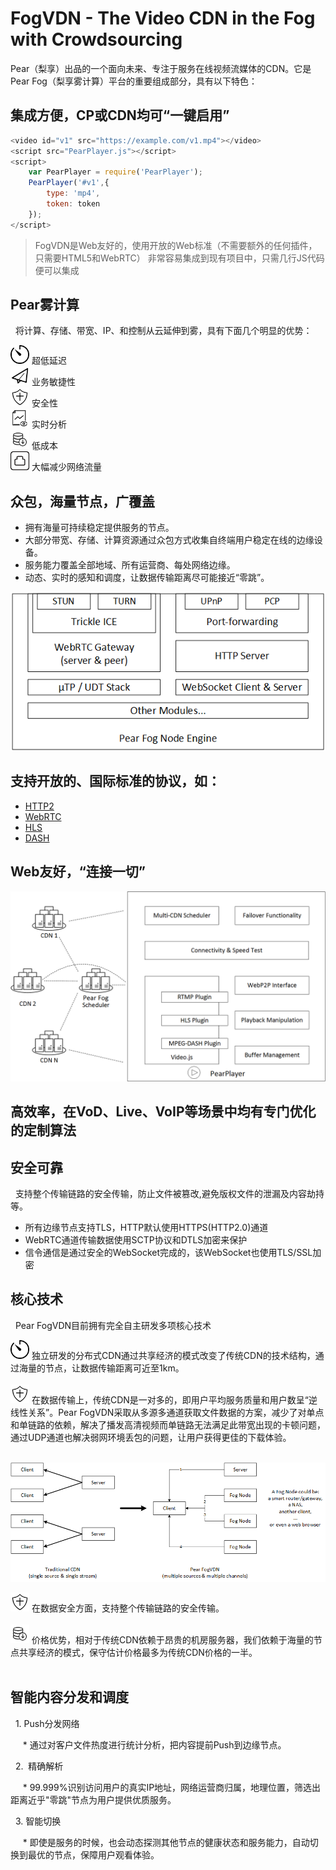 # FogVDN - The Video CDN in the Fog with Crowdsourcing

  Pear（梨享）出品的一个面向未来、专注于服务在线视频流媒体的CDN。它是Pear Fog（梨享雾计算）平台的重要组成部分，具有以下特色：

## 集成方便，CP或CDN均可“一键启用”

``` js
<video id="v1" src="https://example.com/v1.mp4"></video>
<script src="PearPlayer.js"></script>
<script>
    var PearPlayer = require('PearPlayer');
    PearPlayer('#v1',{
        type: 'mp4',
        token: token
    });
</script>
```

> FogVDN是Web友好的，使用开放的Web标准（不需要额外的任何插件，只需要HTML5和WebRTC）
> 非常容易集成到现有项目中，只需几行JS代码便可以集成

## Pear雾计算

   将计算、存储、带宽、IP、和控制从云延伸到雾，具有下面几个明显的优势：
   
<img src="fig/icon/延迟.png" width="30">   超低延迟 
<br>
<img src="fig/icon/敏捷.png" width="30">   业务敏捷性 
<br>
<img src="fig/icon/安全.png" width="30">   安全性
<br>
<img src="fig/icon/实时分析.png" width="30">   实时分析
<br>
<img src="fig/icon/降低成本.png" width="30">   低成本
<br>
<img src="fig/icon/宽带.png" width="30">   大幅减少网络流量
## 众包，海量节点，广覆盖

   - 拥有海量可持续稳定提供服务的节点。
   - 大部分带宽、存储、计算资源通过众包方式收集自终端用户稳定在线的边缘设备。
   - 服务能力覆盖全部地域、所有运营商、每处网络边缘。
   - 动态、实时的感知和调度，让数据传输距离尽可能接近“零跳”。

![节点架构](fig/pear-fog-node-engine.png)

## 支持开放的、国际标准的协议，如：

   + [HTTP2](https://en.wikipedia.org/wiki/HTTP/2)
   + [WebRTC](https://webrtc.org/)
   + [HLS](https://developer.apple.com/streaming/)
   + [DASH](http://mpeg.chiariglione.org/standards/mpeg-dash)
  
## Web友好，“连接一切”

![播放器](fig/PearPlayer.png)

## 高效率，在VoD、Live、VoIP等场景中均有专门优化的定制算法

## 安全可靠

   支持整个传输链路的安全传输，防止文件被篡改,避免版权文件的泄漏及内容劫持等。
   
   
   * 所有边缘节点支持TLS，HTTP默认使用HTTPS(HTTP2.0)通道
   * WebRTC通道传输数据使用SCTP协议和DTLS加密来保护
   * 信令通信是通过安全的WebSocket完成的，该WebSocket也使用TLS/SSL加密

## 核心技术

   Pear FogVDN目前拥有完全自主研发多项核心技术

<img src="fig/icon/延迟.png" width="30">   独立研发的分布式CDN通过共享经济的模式改变了传统CDN的技术结构，通过海量的节点，让数据传输距离可近至1km。
<br>
<br>
<img src="fig/icon/安全.png" width="30">   在数据传输上，传统CDN是一对多的，即用户平均服务质量和用户数呈“逆线性关系”。Pear FogVDN采取从多源多通道获取文件数据的方案，减少了对单点和单链路的依赖，解决了播发高清视频而单链路无法满足此带宽出现的卡顿问题，通过UDP通道也解决弱网环境丢包的问题，让用户获得更佳的下载体验。
<br>
<br>

  ![multisources](fig/fogvdn_multisources.png)
  
<img src="fig/icon/安全.png" width="30">   在数据安全方面，支持整个传输链路的安全传输。
<br>
<br>
<img src="fig/icon/降低成本.png" width="30">   价格优势，相对于传统CDN依赖于昂贵的机房服务器，我们依赖于海量的节点共享经济的模式，保守估计价格最多为传统CDN价格的一半。
<br>
<br>

## 智能内容分发和调度

   1. Push分发网络
   
      * 通过对客户文件热度进行统计分析，把内容提前Push到边缘节点。

   2.  精确解析
   
      * 99.999%识别访问用户的真实IP地址，网络运营商归属，地理位置，筛选出距离近乎"零跳"节点为用户提供优质服务。

   3. 智能切换
   
      * 即使是服务的时候，也会动态探测其他节点的健康状态和服务能力，自动切换到最优的节点，保障用户观看体验。
